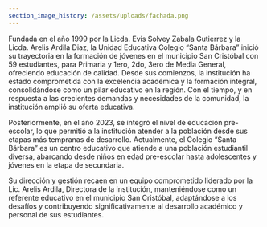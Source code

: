 ```yaml
---
section_image_history: /assets/uploads/fachada.png
---
```

Fundada en el año 1999 por la Licda. Evis Solvey Zabala Gutierrez y la Licda. Arelis Ardila Diaz, la Unidad Educativa Colegio “Santa Bárbara” inició su trayectoria en la formación de jóvenes en el municipio San Cristóbal con 59 estudiantes, para Primaria y 1ero, 2do, 3ero de Media General, ofreciendo educación de calidad. Desde sus comienzos, la institución ha estado comprometida con la excelencia académica y la formación integral, consolidándose como un pilar educativo en la región. Con el tiempo, y en respuesta a las crecientes demandas y necesidades de la comunidad, la institución amplió su oferta educativa.

Posteriormente, en el año 2023, se integró el nivel de educación pre-escolar, lo que permitió a la institución atender a la población desde sus etapas más tempranas de desarrollo. Actualmente, el Colegio “Santa Bárbara” es un centro educativo que atiende a una población estudiantil diversa, abarcando desde niños en edad pre-escolar hasta adolescentes y jóvenes en la etapa de secundaria.

Su dirección y gestión recaen en un equipo comprometido liderado por la Lic. Arelis Ardila, Directora de la institución, manteniéndose como un referente educativo en el municipio San Cristóbal, adaptándose a los desafíos y contribuyendo significativamente al desarrollo académico y personal de sus estudiantes.